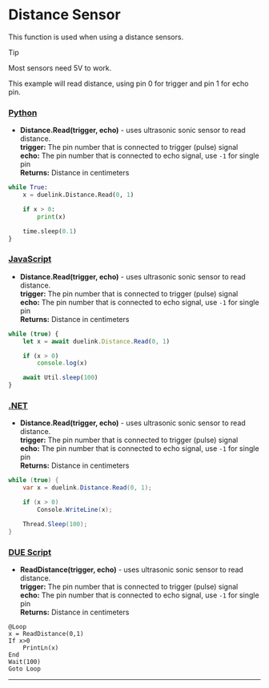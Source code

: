 # Distance Sensor

This function is used when using a distance sensors. 


> [!TIP]
> Most sensors need 5V to work.

This example will read distance, using pin 0 for trigger and pin 1 for echo pin.

### [Python](#tab/py)
- **Distance.Read(trigger, echo)** - uses ultrasonic sonic sensor to read distance.<br>
**trigger:** The pin number that is connected to trigger (pulse) signal<br>
**echo:**  The pin number that is connected to echo signal, use `-1` for single pin <br>
**Returns:**  Distance in centimeters

```py
while True:
    x = duelink.Distance.Read(0, 1)

    if x > 0:
        print(x)

    time.sleep(0.1)
}
```

### [JavaScript](#tab/js)
- **Distance.Read(trigger, echo)** - uses ultrasonic sonic sensor to read distance.<br>
**trigger:** The pin number that is connected to trigger (pulse) signal<br>
**echo:**  The pin number that is connected to echo signal, use `-1` for single pin <br>
**Returns:**  Distance in centimeters

```js
while (true) {
    let x = await duelink.Distance.Read(0, 1)

    if (x > 0)
        console.log(x)

    await Util.sleep(100)
}
```

### [.NET](#tab/net)
- **Distance.Read(trigger, echo)** - uses ultrasonic sonic sensor to read distance.<br>
**trigger:** The pin number that is connected to trigger (pulse) signal<br>
**echo:**  The pin number that is connected to echo signal, use `-1` for single pin <br>
**Returns:**  Distance in centimeters

```cs
while (true) {
    var x = duelink.Distance.Read(0, 1);

    if (x > 0)
        Console.WriteLine(x);

    Thread.Sleep(100);
}
```

### [DUE Script](#tab/due)
- **ReadDistance(trigger, echo)** - uses ultrasonic sonic sensor to read distance.<br>
**trigger:** The pin number that is connected to trigger (pulse) signal<br>
**echo:**  The pin number that is connected to echo signal, use `-1` for single pin <br>
**Returns:**  Distance in centimeters

```basic
@Loop
x = ReadDistance(0,1) 
If x>0 
    PrintLn(x)
End
Wait(100)
Goto Loop
```
---


